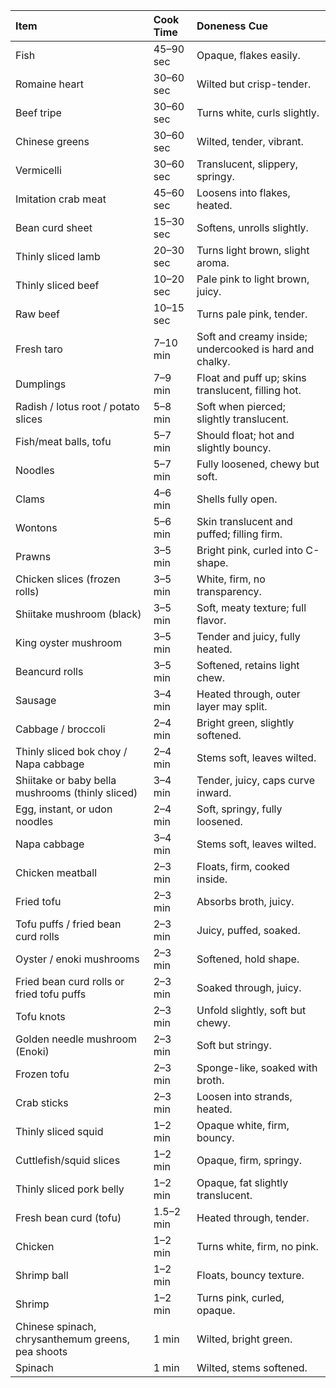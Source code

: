 | Item                                              | Cook Time   | Doneness Cue                                            |
|:--------------------------------------------------|:------------|:--------------------------------------------------------|
| Fish                                              | 45–90 sec   | Opaque, flakes easily.                                  |
| Romaine heart                                     | 30–60 sec   | Wilted but crisp-tender.                                |
| Beef tripe                                        | 30–60 sec   | Turns white, curls slightly.                            |
| Chinese greens                                    | 30–60 sec   | Wilted, tender, vibrant.                                |
| Vermicelli                                        | 30–60 sec   | Translucent, slippery, springy.                         |
| Imitation crab meat                               | 45–60 sec   | Loosens into flakes, heated.                            |
| Bean curd sheet                                   | 15–30 sec   | Softens, unrolls slightly.                              |
| Thinly sliced lamb                                | 20–30 sec   | Turns light brown, slight aroma.                        |
| Thinly sliced beef                                | 10–20 sec   | Pale pink to light brown, juicy.                        |
| Raw beef                                          | 10–15 sec   | Turns pale pink, tender.                                |
| Fresh taro                                        | 7–10 min    | Soft and creamy inside; undercooked is hard and chalky. |
| Dumplings                                         | 7–9 min     | Float and puff up; skins translucent, filling hot.      |
| Radish / lotus root / potato slices               | 5–8 min     | Soft when pierced; slightly translucent.                |
| Fish/meat balls, tofu                             | 5–7 min     | Should float; hot and slightly bouncy.                  |
| Noodles                                           | 5–7 min     | Fully loosened, chewy but soft.                         |
| Clams                                             | 4–6 min     | Shells fully open.                                      |
| Wontons                                           | 5–6 min     | Skin translucent and puffed; filling firm.              |
| Prawns                                            | 3–5 min     | Bright pink, curled into C-shape.                       |
| Chicken slices (frozen rolls)                     | 3–5 min     | White, firm, no transparency.                           |
| Shiitake mushroom (black)                         | 3–5 min     | Soft, meaty texture; full flavor.                       |
| King oyster mushroom                              | 3–5 min     | Tender and juicy, fully heated.                         |
| Beancurd rolls                                    | 3–5 min     | Softened, retains light chew.                           |
| Sausage                                           | 3–4 min     | Heated through, outer layer may split.                  |
| Cabbage / broccoli                                | 2–4 min     | Bright green, slightly softened.                        |
| Thinly sliced bok choy / Napa cabbage             | 2–4 min     | Stems soft, leaves wilted.                              |
| Shiitake or baby bella mushrooms (thinly sliced)  | 3–4 min     | Tender, juicy, caps curve inward.                       |
| Egg, instant, or udon noodles                     | 2–4 min     | Soft, springy, fully loosened.                          |
| Napa cabbage                                      | 3–4 min     | Stems soft, leaves wilted.                              |
| Chicken meatball                                  | 2–3 min     | Floats, firm, cooked inside.                            |
| Fried tofu                                        | 2–3 min     | Absorbs broth, juicy.                                   |
| Tofu puffs / fried bean curd rolls                | 2–3 min     | Juicy, puffed, soaked.                                  |
| Oyster / enoki mushrooms                          | 2–3 min     | Softened, hold shape.                                   |
| Fried bean curd rolls or fried tofu puffs         | 2–3 min     | Soaked through, juicy.                                  |
| Tofu knots                                        | 2–3 min     | Unfold slightly, soft but chewy.                        |
| Golden needle mushroom (Enoki)                    | 2–3 min     | Soft but stringy.                                       |
| Frozen tofu                                       | 2–3 min     | Sponge-like, soaked with broth.                         |
| Crab sticks                                       | 2–3 min     | Loosen into strands, heated.                            |
| Thinly sliced squid                               | 1–2 min     | Opaque white, firm, bouncy.                             |
| Cuttlefish/squid slices                           | 1–2 min     | Opaque, firm, springy.                                  |
| Thinly sliced pork belly                          | 1–2 min     | Opaque, fat slightly translucent.                       |
| Fresh bean curd (tofu)                            | 1.5–2 min   | Heated through, tender.                                 |
| Chicken                                           | 1–2 min     | Turns white, firm, no pink.                             |
| Shrimp ball                                       | 1–2 min     | Floats, bouncy texture.                                 |
| Shrimp                                            | 1–2 min     | Turns pink, curled, opaque.                             |
| Chinese spinach, chrysanthemum greens, pea shoots | 1 min       | Wilted, bright green.                                   |
| Spinach                                           | 1 min       | Wilted, stems softened.                                 |